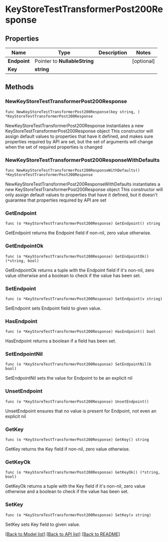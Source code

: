 # KeyStoreTestTransformerPost200Response

## Properties

Name | Type | Description | Notes
------------ | ------------- | ------------- | -------------
**Endpoint** | Pointer to **NullableString** |  | [optional] 
**Key** | **string** |  | 

## Methods

### NewKeyStoreTestTransformerPost200Response

`func NewKeyStoreTestTransformerPost200Response(key string, ) *KeyStoreTestTransformerPost200Response`

NewKeyStoreTestTransformerPost200Response instantiates a new KeyStoreTestTransformerPost200Response object
This constructor will assign default values to properties that have it defined,
and makes sure properties required by API are set, but the set of arguments
will change when the set of required properties is changed

### NewKeyStoreTestTransformerPost200ResponseWithDefaults

`func NewKeyStoreTestTransformerPost200ResponseWithDefaults() *KeyStoreTestTransformerPost200Response`

NewKeyStoreTestTransformerPost200ResponseWithDefaults instantiates a new KeyStoreTestTransformerPost200Response object
This constructor will only assign default values to properties that have it defined,
but it doesn't guarantee that properties required by API are set

### GetEndpoint

`func (o *KeyStoreTestTransformerPost200Response) GetEndpoint() string`

GetEndpoint returns the Endpoint field if non-nil, zero value otherwise.

### GetEndpointOk

`func (o *KeyStoreTestTransformerPost200Response) GetEndpointOk() (*string, bool)`

GetEndpointOk returns a tuple with the Endpoint field if it's non-nil, zero value otherwise
and a boolean to check if the value has been set.

### SetEndpoint

`func (o *KeyStoreTestTransformerPost200Response) SetEndpoint(v string)`

SetEndpoint sets Endpoint field to given value.

### HasEndpoint

`func (o *KeyStoreTestTransformerPost200Response) HasEndpoint() bool`

HasEndpoint returns a boolean if a field has been set.

### SetEndpointNil

`func (o *KeyStoreTestTransformerPost200Response) SetEndpointNil(b bool)`

 SetEndpointNil sets the value for Endpoint to be an explicit nil

### UnsetEndpoint
`func (o *KeyStoreTestTransformerPost200Response) UnsetEndpoint()`

UnsetEndpoint ensures that no value is present for Endpoint, not even an explicit nil
### GetKey

`func (o *KeyStoreTestTransformerPost200Response) GetKey() string`

GetKey returns the Key field if non-nil, zero value otherwise.

### GetKeyOk

`func (o *KeyStoreTestTransformerPost200Response) GetKeyOk() (*string, bool)`

GetKeyOk returns a tuple with the Key field if it's non-nil, zero value otherwise
and a boolean to check if the value has been set.

### SetKey

`func (o *KeyStoreTestTransformerPost200Response) SetKey(v string)`

SetKey sets Key field to given value.



[[Back to Model list]](../README.md#documentation-for-models) [[Back to API list]](../README.md#documentation-for-api-endpoints) [[Back to README]](../README.md)


